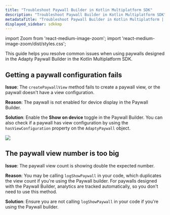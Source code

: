 ```yaml
---
title: "Troubleshoot Paywall Builder in Kotlin Multiplatform SDK"
description: "Troubleshoot Paywall Builder in Kotlin Multiplatform SDK"
metadataTitle: "Troubleshoot Paywall Builder in Kotlin Multiplatform | Adapty Docs"
displayed_sidebar: sdkkmp
---
```


import Zoom from 'react-medium-image-zoom';
import 'react-medium-image-zoom/dist/styles.css';

This guide helps you resolve common issues when using paywalls designed in the Adapty Paywall Builder in the Kotlin Multiplatform SDK.

## Getting a paywall configuration fails

**Issue**: The `createPaywallView` method fails to create a paywall view, or the paywall doesn't have a view configuration.

**Reason**: The paywall is not enabled for device display in the Paywall Builder.

**Solution**: Enable the **Show on device** toggle in the Paywall Builder. You can also check if a paywall has view configuration by using the `hasViewConfiguration` property on the `AdaptyPaywall` object.

<Zoom>
  <img src={require('./img/show-on-device.webp').default}
  style={{
    border: '1px solid #727272', /* border width and color */
    width: '700px', /* image width */
    display: 'block', /* for alignment */
    margin: '0 auto' /* center alignment */
  }}
/>
</Zoom>

## The paywall view number is too big

**Issue**: The paywall view count is showing double the expected number.

**Reason**: You may be calling `logShowPaywall` in your code, which duplicates the view count if you're using the Paywall builder. For paywalls designed with the Paywall Builder, analytics are tracked automatically, so you don't need to use this method.

**Solution**: Ensure you are not calling `logShowPaywall` in your code if you're using the Paywall builder.


